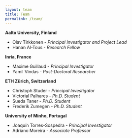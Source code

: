 ```yaml
---
layout: team
title: Team
permalink: /team/
---
```


**Aalto University, Finland**
- Olav Tirkkonen - *Principal Investigator and Project Lead*
- Hanan Al-Tous - *Research Fellow*

**Inria, France**
- Maxime Guillaud - *Principal Investigator*
- Yamil Vindas - *Post-Doctoral Researcher*

**ETH Zürich, Switzerland**
- Christoph Studer - *Principal Investigator*
- Victorial Palhares - *Ph.D. Student*
- Sueda Taner - *Ph.D. Student*
- Frederik Zumegen - *Ph.D. Student*

**University of Minho, Portugal**
- Joaquín Torres-Sospedra - *Principal Investigator*
- Adriano Moreira - *Associate Professor*
